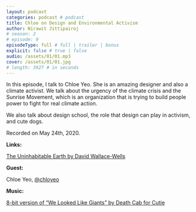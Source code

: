 ```yaml
---
layout: podcast
categories: podcast # podcast
title: Chloe on Design and Environmental Activism
author: Nirawit Jittipairoj
# season: 2
# episode: 9
episodeType: full # full | trailer | bonus
explicit: false # true | false
audio: /assets/01/01.mp3
cover: /assets/01/01.jpg
# length: 3927 # in seconds
---
```


In this episode, I talk to Chloe Yeo. She is an amazing designer and also a climate activist. We talk about the urgency of the climate crisis and the Sunrise Movement, which is an organization that is trying to build people power to fight for real climate action.

We also talk about design school, the role that design can play in activism, and cute dogs.

Recorded on May 24th, 2020.

**Links:**

[The Uninhabitable Earth by David Wallace-Wells](https://en.wikipedia.org/wiki/The_Uninhabitable_Earth_(book))

**Guest:**

Chloe Yeo, [@chloyeo](https://twitter.com/chloyeo)

**Music:**

[8-bit version of “We Looked Like Giants” by Death Cab for Cutie](https://soundcloud.com/8bitsongs_1464046229336/we-looked-like-giants)